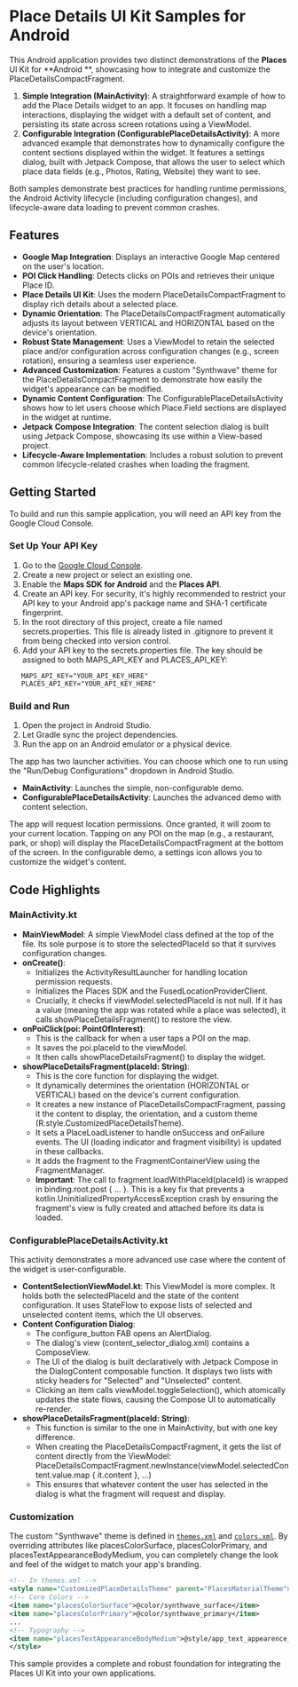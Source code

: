 # **Place Details UI Kit Samples for Android**

This Android application provides two distinct demonstrations of the **Places** UI Kit for **Android
**, showcasing how to integrate and customize the PlaceDetailsCompactFragment.

1. **Simple Integration (MainActivity)**: A straightforward example of how to add the Place Details
   widget to an app. It focuses on handling map interactions, displaying the widget with a default
   set of content, and persisting its state across screen rotations using a ViewModel.
2. **Configurable Integration (ConfigurablePlaceDetailsActivity)**: A more advanced example that
   demonstrates how to dynamically configure the content sections displayed within the widget. It
   features a settings dialog, built with Jetpack Compose, that allows the user to select which
   place data fields (e.g., Photos, Rating, Website) they want to see.

Both samples demonstrate best practices for handling runtime permissions, the Android Activity
lifecycle (including configuration changes), and lifecycle-aware data loading to prevent common
crashes.

## **Features**

* **Google Map Integration**: Displays an interactive Google Map centered on the user's location.
* **POI Click Handling**: Detects clicks on POIs and retrieves their unique Place ID.
* **Place Details UI Kit**: Uses the modern PlaceDetailsCompactFragment to display rich details
  about a selected place.
* **Dynamic Orientation**: The PlaceDetailsCompactFragment automatically adjusts its layout between
  VERTICAL and HORIZONTAL based on the device's orientation.
* **Robust State Management**: Uses a ViewModel to retain the selected place and/or configuration
  across configuration changes (e.g., screen rotation), ensuring a seamless user experience.
* **Advanced Customization**: Features a custom "Synthwave" theme for the
  PlaceDetailsCompactFragment to demonstrate how easily the widget's appearance can be modified.
* **Dynamic Content Configuration**: The ConfigurablePlaceDetailsActivity shows how to let users
  choose which Place.Field sections are displayed in the widget at runtime.
* **Jetpack Compose Integration**: The content selection dialog is built using Jetpack
  Compose, showcasing its use within a View-based project.
* **Lifecycle-Aware Implementation**: Includes a robust solution to prevent common lifecycle-related
  crashes when loading the fragment.

## **Getting Started**

To build and run this sample application, you will need an API key from the Google Cloud Console.

### **Set Up Your API Key**

1. Go to the [Google Cloud Console](https://console.cloud.google.com/).
2. Create a new project or select an existing one.
3. Enable the **Maps SDK for Android** and the **Places API**.
4. Create an API key. For security, it's highly recommended to restrict your API key to your Android
   app's package name and SHA-1 certificate fingerprint.
5. In the root directory of this project, create a file named secrets.properties. This file is
   already listed in .gitignore to prevent it from being checked into version control.
6. Add your API key to the secrets.properties file. The key should be assigned to both
   MAPS_API_KEY and PLACES_API_KEY:

```properties
   MAPS_API_KEY="YOUR_API_KEY_HERE"
   PLACES_API_KEY="YOUR_API_KEY_HERE"
```

### **Build and Run**

1. Open the project in Android Studio.
2. Let Gradle sync the project dependencies.
3. Run the app on an Android emulator or a physical device.

The app has two launcher activities. You can choose which one to run using the "Run/Debug
Configurations" dropdown in Android Studio.

* **MainActivity**: Launches the simple, non-configurable demo.
* **ConfigurablePlaceDetailsActivity**: Launches the advanced demo with content selection.

The app will request location permissions. Once granted, it will zoom to your current location.
Tapping on any POI on the map (e.g., a restaurant, park, or shop) will display the
PlaceDetailsCompactFragment at the bottom of the screen. In the configurable demo, a settings icon
allows you to customize the widget's content.

## **Code Highlights**

### **MainActivity.kt**

* **MainViewModel**: A simple ViewModel class defined at the top of the file. Its sole purpose is to
  store the selectedPlaceId so that it survives configuration changes.
* **onCreate()**:
    * Initializes the ActivityResultLauncher for handling location permission requests.
    * Initializes the Places SDK and the FusedLocationProviderClient.
    * Crucially, it checks if viewModel.selectedPlaceId is not null. If it has a value (meaning the
      app was rotated while a place was selected), it calls showPlaceDetailsFragment() to restore
      the view.
* **onPoiClick(poi: PointOfInterest)**:
    * This is the callback for when a user taps a POI on the map.
    * It saves the poi.placeId to the viewModel.
    * It then calls showPlaceDetailsFragment() to display the widget.
* **showPlaceDetailsFragment(placeId: String)**:
    * This is the core function for displaying the widget.
    * It dynamically determines the orientation (HORIZONTAL or VERTICAL) based on the device's
      current configuration.
    * It creates a new instance of PlaceDetailsCompactFragment, passing it the content to display,
      the orientation, and a custom theme (R.style.CustomizedPlaceDetailsTheme).
    * It sets a PlaceLoadListener to handle onSuccess and onFailure events. The UI (loading
      indicator and fragment visibility) is updated in these callbacks.
    * It adds the fragment to the FragmentContainerView using the FragmentManager.
    * **Important**: The call to fragment.loadWithPlaceId(placeId) is wrapped in
      binding.root.post { ... }. This is a key fix that prevents a
      kotlin.UninitializedPropertyAccessException crash by ensuring the fragment's view is fully
      created and attached before its data is loaded.

### **ConfigurablePlaceDetailsActivity.kt**

This activity demonstrates a more advanced use case where the content of the widget is
user-configurable.

* **ContentSelectionViewModel.kt**: This ViewModel is more complex. It holds both the
  selectedPlaceId and the state of the content configuration. It uses StateFlow to expose lists of
  selected and unselected content items, which the UI observes.
* **Content Configuration Dialog**:
    * The configure\_button FAB opens an AlertDialog.
    * The dialog's view (content\_selector\_dialog.xml) contains a ComposeView.
    * The UI of the dialog is built declaratively with Jetpack Compose in the DialogContent
      composable function. It displays two lists with sticky headers for "Selected" and "Unselected"
      content.
    * Clicking an item calls viewModel.toggleSelection(), which atomically updates the state flows,
      causing the Compose UI to automatically re-render.
* **showPlaceDetailsFragment(placeId: String)**:
    * This function is similar to the one in MainActivity, but with one key difference.
    * When creating the PlaceDetailsCompactFragment, it gets the list of content directly from the
      ViewModel: PlaceDetailsCompactFragment.newInstance(viewModel.selectedContent.value.map {
      it.content }, ...)
    * This ensures that whatever content the user has selected in the dialog is what the fragment
      will request and display.

### **Customization**

The custom "Synthwave" theme is defined in [`themes.xml`](app/src/main/res/values/themes.xml) and
[`colors.xml`](app/src/main/res/values/colors.xml). By overriding attributes like placesColorSurface,
placesColorPrimary, and placesTextAppearanceBodyMedium, you can completely change the look and feel
of the widget to match your app's branding.

```xml
<!-- In themes.xml -->  
<style name="CustomizedPlaceDetailsTheme" parent="PlacesMaterialTheme">  
<!-- Core Colors -->  
<item name="placesColorSurface">@color/synthwave_surface</item>  
<item name="placesColorPrimary">@color/synthwave_primary</item>  
...  
<!-- Typography -->  
<item name="placesTextAppearanceBodyMedium">@style/app_text_appearence_mono</item>  
</style>
```

This sample provides a complete and robust foundation for integrating the Places UI Kit into your
own applications.
